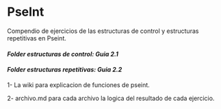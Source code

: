 # PseInt

Compendio de ejercicios de las estructuras de control y estructuras repetitivas en Pseint.

#### *Folder estructuras de control: Guia 2.1* 
#### *Folder estructuras repetitivas: Guia 2.2*


1- La wiki para explicacion de funciones de pseint.

2- archivo.md para cada archivo la logica del resultado de cada ejercicio.
